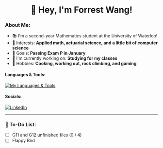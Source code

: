 # <div align="center"> 👋 Hey, I'm Forrest Wang! </div>  

### About Me:

- 📚 I'm a second-year Mathematics student at the University of Waterloo!
- 🧠 Interests: **Applied math, actuarial science, and a little bit of computer science**
- 🎯 Goals: **Passing Exam P in January**
- 🔭 I'm currently working on: **Studying for my classes**
- 🍣 Hobbies: **Cooking, working out, rock climbing, and gaming**

#### Languages & Tools:

[![My Languages & Tools](https://skillicons.dev/icons?i=idea,py,java)](https://skillicons.dev)


#### Socials:

[![LinkedIn](https://skillicons.dev/icons?i=linkedin)](https://www.linkedin.com/in/forrestywang/)

---

### 🚧 To-Do List:

- [ ] G11 and G12 unfinished files (0 / 4)
- [ ] Flappy Bird
